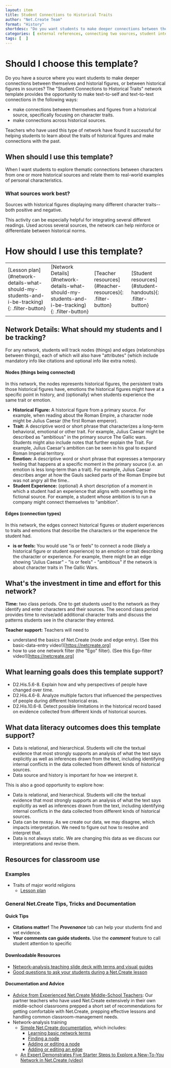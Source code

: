 ```yaml
---
layout: item
title: Student Connections to Historical Traits
author: "Net.Create Team"
format: "History"
shortdesc: "Do you want students to make deeper connections between themselves and a historical figure, or between historical figures in a reading?"
categories: [ external references, connecting two sources, student interests, text-to-text, text-to-self ]
tags: [  ]
---
```


# Should I choose this template?

Do you have a source where you want students to make deeper connections between themselves and historial figures, or between historical figures in sources? The "Student Connections to Historical Traits" network template provides the opportunity to make text-to-self and text-to-text connections in the following ways:
- make connections between themselves and figures from a historical source, specifically focusing on character traits.
- make connections across historical sources.

Teachers who have used this type of network have found it successful for helping students to learn about the traits of historical figures and make connections with the past.

## When should I use this template?

When I want students to explore thematic connections between characters from one or more historical sources and relate them to real-world examples of personal characteristics.

### What sources work best?

Sources with historical figures displaying many different character traits--both positive and negative.

This activity can be especially helpful for integrating several different readings. Used across several sources, the network can help reinforce or differentiate between historical norms.

# How should I use this template?

<table>
<tr>
<td markdown=1>[Lesson plan](#network-details-what-should-my-students-and-i-be-tracking){: .filter-button}
</td>
<td markdown=1>[Network Details](#network-details-what-should-my-students-and-i-be-tracking){: .filter-button}
</td>
<td markdown=1>[Teacher resources](#teacher-resources){: .filter-button}
</td>
<td markdown=1>[Student resources](#student-handouts){: .filter-button}
</td>
</tr>
</table>

## Network Details: What should my students and I be tracking?

For any network, students will track nodes (things) and edges (relationships between things), each of which will also have "attributes" (which include mandatory info like citations and optional info like extra notes).

#### Nodes (things being connected)

In this network, the nodes represents historical figures, the persistent traits those historical figures have, emotions the historical figures might have at a specific point in history, and (optionally) when students experience the same trait or emotion. 

- **Historical Figure:** A historical figure from a primary source. For example, when reading about the Roman Empire, a character node might be Julius Caesar (the first Roman emperor).
- **Trait:** A descriptive word or short phrase that characterizes a long-term behavioral, emotional or other trait. For example, Julius Caesar might be described as "ambitious" in the primary source The Gallic wars. Students might also include notes that further explain the Trait. For example, Julius Caesar's ambition can be seen in his goal to expand Roman Imperial territory.
- **Emotion:** A descriptive word or short phrase that expresses a temporary feeling that happens at a specific moment in the primary source (i.e. an emotion is less long-term than a trait). For example, Julius Caesar describes anger at how the Gauls sacked parts of the Roman Empire but was not angry all the time..
- **Student Experience:** (optional) A short description of a moment in which a student had an experience that aligns with something in the fictional source. For example, a student whose ambition is to run a company might connect themselves to "ambition".

#### Edges (connection types)

In this network, the edges connect historical figures or student experiences to traits and emotions that describe the characters or the experience the student had.

- **is or feels:** You would use "is or feels" to connect a node (likely a historical figure or student experience) to an emotion or trait describing the character or experience. For example, there might be an edge showing "Julius Caesar" - "is or feels" - "ambitious" if the network is about character traits in The Gallic Wars.

## What's the investment in time and effort for this network?

**Time:** two class periods. One to get students used to the network as they identify and enter characters and their sources. The second class period provides time to revise/add additional character traits and discuss the patterns students see in the character they entered.

**Teacher support:** Teachers will need to
- understand the basics of Net.Create (node and edge entry). (See this basic-data-entry video!)[https://netcreate.org]
- how to use one network filter (the "Ego" filter). (See this Ego-filter video!)[https://netcreate.org]

## What learning goals does this template support?

- D2.His.5.6-8. Explain how and why perspectives of people have changed over time.
- D2.His.4.6-8. Analyze multiple factors that influenced the perspectives of people during different historical eras.
- D2.His.10.6-8. Detect possible limitations in the historical record based on evidence collected from different kinds of historical sources.

## What data literacy outcomes does this template support?

- Data is relational, and hierarchical. Students will cite the textual evidence that most strongly supports an analysis of what the text says explicitly as well as inferences drawn from the text, including identifying internal conflicts in the data collected from different kinds of historical sources.
- Data source and history is important for how we interpret it.

This is also a good opportunity to explore how:

- Data is relational, and hierarchical. Students will cite the textual evidence that most strongly supports an analysis of what the text says explicitly as well as inferences drawn from the text, including identifying internal conflicts in the data collected from different kinds of historical sources.
- Data can be messy. As we create our data, we may disagree, which impacts interpretation. We need to figure out how to resolve and interpret that.
- Data is not always static. We are changing this data as we discuss our interpretations and revise them.

## Resources for classroom use

### Examples

- Traits of major world religions
	- [Lesson plan]({{site.urlresources}}/Traits_WorldReligions_LessonPlan.docx)

### General Net.Create Tips, Tricks and Documentation

#### Quick Tips

- **Citations matter!** The ***Provenance*** tab can help your students find and vet evidence.
- **Your comments can guide students.** Use the ***comment*** feature to call student attention to specific 

#### Downloadable Resources

- [Network-analysis teaching slide deck with terms and visual guides]({{site.urlresources}}/NetworkAnalysisTeachingSlideDeck.pptx)
- [Good questions to ask your students during a Net.Create lesson]({{site.urlresources}}/Good_Disciplinary-Data-Literacy_Questions_To_Ask.pptx)

#### Documentation and Advice

- [Advice from Experienced Net.Create Middle-School Teachers]({{site.urlresources}}/Classroom_Management_Tips.pptx): Our partner teachers who have used Net.Create extensively in their own middle-school classrooms prepped a short set of recommendations for getting comfortable with Net.Create, prepping effective lessons and handling common classroom-management needs.
- Network-analysis training
	- [Simple Net.Create documentation](https://netcreate.org/netcreate-userdocs/), which includes:
		- [Learning basic network terms](https://netcreate.org/netcreate-userdocs/docs/UserGuide/vocab/vocab.html)
		- [Finding a node](https://netcreate.org/netcreate-userdocs/docs/UserGuide/NodeSearch/nodeSearch.html)
		- [Adding or editing a node](https://netcreate.org/netcreate-userdocs/docs/UserGuide/nodeCreate/nodeCreate.html)
		- [Adding or editing an edge](https://netcreate.org/netcreate-userdocs/docs/UserGuide/edgeCreate/edgeCreate.html)
	- [An Expert Demonstrates Five Starter Steps to Explore a New-To-You Network in Net.Create (video)](https://youtu.be/au0A8By_tdE)

